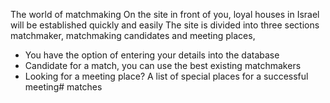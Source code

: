 The world of matchmaking
On the site in front of you, loyal houses in Israel will be established quickly and easily
The site is divided into three sections
matchmaker, matchmaking candidates and meeting places,
- You have the option of entering your details into the database
- Candidate for a match, you can use the best existing matchmakers
- Looking for a meeting place? A list of special places for a successful meeting# matches
